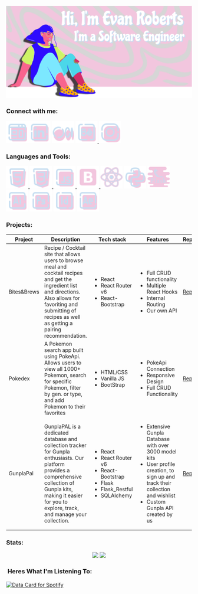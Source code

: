 ![Alt Banner](Banner-2.svg)

<h3 align="left">Connect with me:</h3>
<p align="left">
  <a href="https://robertsevan.com" target="_blank"><img align="left" alt="robertsevan.com" height="60px" width="60px" src="icons8-website-48.png" /></a>
  <a href="https://linkedin.com/in/evan-roberts-76801621a" target="_blank"><img height="60px" width="60px" src="icons8-linkedin-48.png" /></a>
  <a href="https://medium.com/@robertsevan" target="_blank"><img height="60px" width="60px" src="icons8-medium-48.png" /></a>
  <a href="https://www.behance.net/evanroberts3" target="_blank"><img height="60px" width="60px" src="icons8-behance-48.png" /> </a>
  <a href="https://www.instagram.com/evanroberts.art/" target="_blank"><img height="60px" width="60px" src="icons8-instagram-48.png" /></a>
</p>

<h3 align="left">Languages and Tools:</h3>
<p align="left"> 
<a href="https://www.w3.org/html/" target="_blank" rel="noreferrer"> <img src="icons8-html-48.png" alt="html5" height="60px" width="60px"/> </a> 
<a href="https://www.w3schools.com/css/" target="_blank" rel="noreferrer"> <img src="icons8-css3-48.png" alt="css3" height="60px" width="60px"/> </a> 
<a href="https://developer.mozilla.org/en-US/docs/Web/JavaScript" target="_blank" rel="noreferrer"> <img src="icons8-js-48.png" alt="javascript" height="60px" width="60px"/> </a> 
<a href="https://getbootstrap.com" target="_blank" rel="noreferrer"> <img src="icons8-bootstrap-48.png" alt="bootstrap" height="60px" width="60px"/> </a> 
<img src="icons8-react-40.png" alt="react" height="60px" width="60px"/>
<img src="icons8-python-48.png" alt="python" height="60px" width="60px"/>
<img src="icons8-flask-64.png" alt="flask" height="60px" width="60px"/>
<img height="60px" width="60px" src="icons8-illustrator-48.png" />
<img height="60px" width="60px" src="icons8-photoshop-48.png" /> 
<img height="60px" width="60px" src="icons8-adobe-indesign-48.png" /> 
<img height="60px" width="60px" src="icons8-adobe-after-effects-48.png" /> 

</p>

<h3 align="left">Projects:</h3>

<table align="center">
<thead>
  <th>Project</th>
  <th>Description</th>
  <th>Tech stack</th>
  <th>Features</th>
  <th>Repo</th>
  <th>Demo</th>
</thead>
<tbody>
  <tr>
    <td>Bites&Brews</td>
    <td>Recipe / Cocktail site that allows users to browse meal and cocktail recipes and get the ingredient list and directions. Also allows for favoriting and submitting of recipes as well as getting a pairing recommendation.</td>
    <td><ul><li>React</li><li>React Router v6</li><li>React-Bootstrap</li></ul></td>
    <td><ul><li>Full CRUD functionality</li><li>Multiple React Hooks</li><li>Internal Routing</li><li>Our own API</li></ul></td>
    <td><a href="https://github.com/Evan-Roberts-808/Bites-and-Brews" target="_blank">Repo</a></td>
    <td><a href="https://main--splendorous-frangollo-74c2dd.netlify.app" target="_blank">Demo</a></td>
  </tr>
  <tr>
    <td>Pokedex</td>
    <td>A Pokemon search app built using PokeApi. Allows users to view all 1000+ Pokemon, search for specific Pokemon, filter by gen. or type, and add Pokemon to their favorites</td>
    <td><ul><li>HTML/CSS</li><li>Vanilla JS</li><li>BootStrap</li></ul></td>
    <td><ul><li>PokeApi Connection</li><li>Responsive Design</li><li>Full CRUD Functionality</li></ul></td>
    <td><a href="https://github.com/Evan-Roberts-808/PokeDex" target="_blank">Repo</a></td>
    <td><a href="https://evan-roberts-808.github.io/PokeDex/" target="_blank">Demo</a></td>
  </tr>
  <tr>
    <td>GunplaPal</td>
    <td>GunplaPAL is a dedicated database and collection tracker for
                  Gunpla enthusiasts. Our platform provides a comprehensive
                  collection of Gunpla kits, making it easier for you to
                  explore, track, and manage your collection.</td>
    <td><ul><li>React</li><li>React Router v6</li><li>React-Bootstrap</li><li>Flask</li><li>Flask_Restful</li><li>SQLAlchemy</li></ul></td>
    <td><ul><li>Extensive Gunpla Database with over 3000 model kits</li><li>User profile creation, to sign up and track their collection and wishlist</li><li>Custom Gunpla API created by us</li></ul></td>
    <td><a href="https://github.com/Evan-Roberts-808/Gunpla-Pal" target="_blank">Repo</a></td>
    <td>Demo coming soon</td>
  </tr>
</tbody>
</table>

<h3 align="left">Stats:</h3>
<div align="center">
<img src="https://streak-stats.demolab.com?user=Evan-Roberts-808&theme=tokyonight"/>
<img src="https://github-readme-stats.vercel.app/api/top-langs/?username=evan-roberts-808&layout=compact&theme=tokyonight" />
</div>

<h3 align="left">&nbsp;Heres What I'm Listening To:</h3>

<p align="left"><a href="https://www.data-card-for-spotify.com/card?user_id=leoslastwill">
  <img align="center" src="https://www.data-card-for-spotify.com/api/card?user_id=leoslastwill" alt="Data Card for Spotify">
</a></p>
